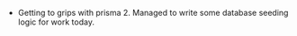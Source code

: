 ---
---

- Getting to grips with prisma 2. Managed to write some database seeding logic for work today.
